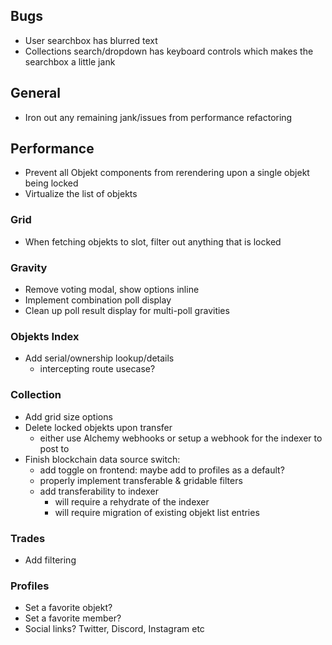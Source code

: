 ## Bugs

- User searchbox has blurred text
- Collections search/dropdown has keyboard controls which makes the searchbox a little jank

## General

- Iron out any remaining jank/issues from performance refactoring

## Performance

- Prevent all Objekt components from rerendering upon a single objekt being locked
- Virtualize the list of objekts

### Grid

- When fetching objekts to slot, filter out anything that is locked

### Gravity

- Remove voting modal, show options inline
- Implement combination poll display
- Clean up poll result display for multi-poll gravities

### Objekts Index

- Add serial/ownership lookup/details
  - intercepting route usecase?

### Collection

- Add grid size options
- Delete locked objekts upon transfer
  - either use Alchemy webhooks or setup a webhook for the indexer to post to
- Finish blockchain data source switch:
  - add toggle on frontend: maybe add to profiles as a default?
  - properly implement transferable & gridable filters
  - add transferability to indexer
    - will require a rehydrate of the indexer
    - will require migration of existing objekt list entries

### Trades

- Add filtering

### Profiles

- Set a favorite objekt?
- Set a favorite member?
- Social links? Twitter, Discord, Instagram etc
